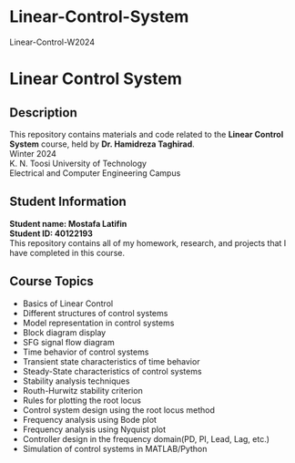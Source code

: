 # Linear-Control-System
Linear-Control-W2024
# Linear Control System

## Description
This repository contains materials and code related to the **Linear Control System** course, held by **Dr. Hamidreza Taghirad**.<br>
Winter 2024<br>
K. N. Toosi University of Technology<br>
Electrical and Computer Engineering Campus
## Student Information
**Student name: Mostafa Latifin**<br>
**Student ID: 40122193**<br>
This repository contains all of my homework, research, and projects that I have completed in this course.
## Course Topics
- Basics of Linear Control
- Different structures of control systems
- Model representation in control systems
- Block diagram display
- SFG signal flow diagram
- Time behavior of control systems
- Transient state characteristics of time behavior
- Steady-State characteristics of control systems
- Stability analysis techniques
- Routh-Hurwitz stability criterion
- Rules for plotting the root locus
- Control system design using the root locus method
- Frequency analysis using Bode plot
- Frequency analysis using Nyquist plot
- Controller design in the frequency domain(PD, PI, Lead, Lag, etc.)
- Simulation of control systems in MATLAB/Python


